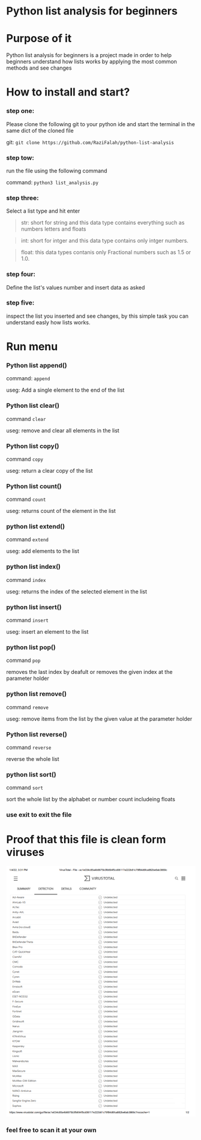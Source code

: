 # Python list analysis for beginners

<h1>Purpose of it</h1>
<p>Python list analysis for beginners is a project made in order to help beginners understand how lists works by applying the most common methods and see changes</p>

<h1>How to install and start?</h1>

### step one:

Please clone the following git   to your python ide and start the terminal in the same dict of the cloned file

git: `git clone https://github.com/RaziFalah/python-list-analysis`

### step tow:
run the file using the following command

command: `python3 list_analysis.py`

### step three:
Select a list type and hit enter
>str: short for string and this data type contains everything such as numbers letters and floats

>int: short for intger and this data type contains only intger numbers.

>float: this data types contanis only Fractional numbers such as 1.5 or 1.0.

### step four:
Define the list's values number and insert data as asked

### step five:
inspect the list you inserted and see changes, by this simple task you can understand easly how lists works.

<h1>Run menu</h1>

### Python list append()
command: `append`

useg: Add a single element to the end of the list

### Python list clear()
command `clear`

useg: remove and clear all elements in the list

### Python list copy()
command `copy`

useg: return a clear copy of the list

### Python list count()
command `count`

useg: returns count of the element in the list

### python list extend()
command `extend`

useg: add elements to the list

### python list index()
command `index`

useg: returns the index of the selected element in the list

### python list insert()
command `insert`

useg: insert an element to the list

### python list pop()
command `pop`

removes the last index by deafult or removes the given index at the parameter holder

### python list remove()
command `remove`

useg: remove items from the list by the given value at the parameter holder

### Python list reverse()
command `reverse`

reverse the whole list

### python list sort()
command `sort`

sort the whole list by the alphabet or number count includeing floats

### use exit to exit the file

<h1>Proof that this file is clean form viruses</h1>

![alt text](https://raw.githubusercontent.com/RaziFalah/python-list-analysis/main/clean-and-safe.proof.png)

### feel free to scan it at your own
